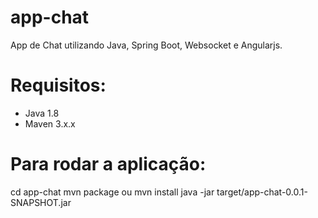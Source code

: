 # app-chat
App de Chat utilizando Java, Spring Boot, Websocket e Angularjs.

# Requisitos:
- Java 1.8
- Maven 3.x.x

# Para rodar a aplicação:
cd app-chat
mvn package ou mvn install
java -jar target/app-chat-0.0.1-SNAPSHOT.jar

